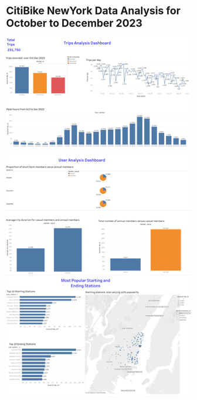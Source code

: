 # CitiBike NewYork Data Analysis for October to December 2023

![Trip Data Analysis](/Screenshots/Screenshot%202024-01-29%20102117.png)
![User Analysis](/Screenshots/Screenshot%202024-01-29%20102136.png)
![Popular Stations](/Screenshots/Screenshot%202024-01-29%20102356.png)

